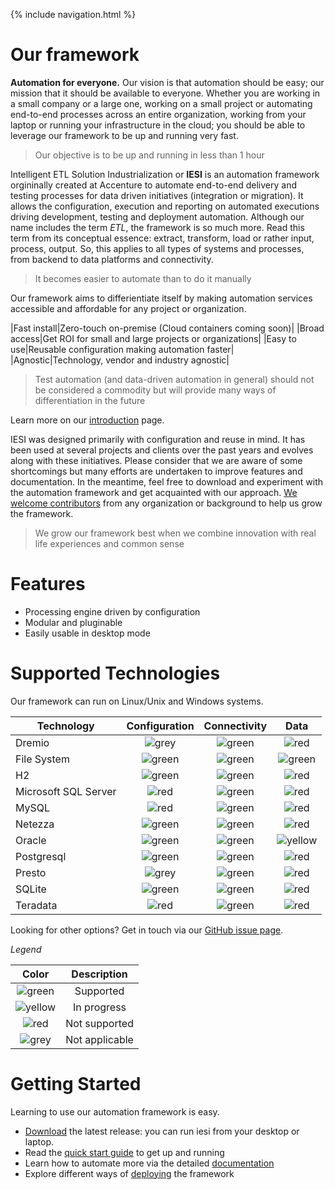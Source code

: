 {% include navigation.html %}

# Our framework

**Automation for everyone.** Our vision is that automation should be easy; our mission that it should be available to everyone. Whether you are working in a small company or a large one, working on a small project or automating end-to-end processes across an entire organization, working from your laptop or running your infrastructure in the cloud; you should be able to leverage our framework to be up and running very fast.

> Our objective is to be up and running in less than 1 hour

Intelligent ETL Solution Industrialization or **IESI** is an automation framework orgininally created at Accenture to automate end-to-end delivery and testing processes for data driven initiatives (integration or migration). It allows the configuration, execution and reporting on automated executions driving development, testing and deployment automation. Although our name includes the term *ETL*, the framework is so much more. Read this term from its conceptual essence: extract, transform, load or rather input, process, output. So, this applies to all types of systems and processes, from backend to data platforms and connectivity.

> It becomes easier to automate than to do it manually

Our framework aims to differientiate itself by making automation services accessible and affordable for any project or organization.

|Fast install|Zero-touch on-premise (Cloud containers coming soon)|
|Broad access|Get ROI for small and large projects or organizations|
|Easy to use|Reusable configuration making automation faster|
|Agnostic|Technology, vendor and industry agnostic|

> Test automation (and data-driven automation in general) should not be considered a commodity but will provide many ways of differentiation in the future

Learn more on our [introduction](/{{site.repository}}/pages/introduction.html) page.

IESI was designed primarily with configuration and reuse in mind. 
It has been used at several projects and clients over the past years and evolves along with these initiatives. 
Please consider that we are aware of some shortcomings but many efforts are undertaken to improve features and documentation. 
In the meantime, feel free to download and experiment with the automation framework and get acquainted with our approach. 
[We welcome contributors](/{{site.repository}}/pages/contribute/contribute.html) from any organization or background to help us grow the framework.

> We grow our framework best when we combine innovation with real life experiences and common sense

# Features

* Processing engine driven by configuration
* Modular and pluginable
* Easily usable in desktop mode

# Supported Technologies

Our framework can run on Linux/Unix and Windows systems.

|Technology|Configuration|Connectivity|Data|
|----------|    :---:    |   :---:    |   :---:    |
|Dremio|![grey](/{{site.repository}}/images/icons/red-dot.png)|![green](/{{site.repository}}/images/icons/green-dot.png)|![red](/{{site.repository}}/images/icons/red-dot.png)|
|File System|![green](/{{site.repository}}/images/icons/green-dot.png)|![green](/{{site.repository}}/images/icons/green-dot.png)|![green](/{{site.repository}}/images/icons/green-dot.png)|
|H2|![green](/{{site.repository}}/images/icons/red-dot.png)|![green](/{{site.repository}}/images/icons/green-dot.png)|![red](/{{site.repository}}/images/icons/red-dot.png)|
|Microsoft SQL Server|![red](/{{site.repository}}/images/icons/red-dot.png)|![green](/{{site.repository}}/images/icons/green-dot.png)|![red](/{{site.repository}}/images/icons/red-dot.png)|
|MySQL|![red](/{{site.repository}}/images/icons/red-dot.png)|![green](/{{site.repository}}/images/icons/green-dot.png)|![red](/{{site.repository}}/images/icons/red-dot.png)|
|Netezza|![green](/{{site.repository}}/images/icons/green-dot.png)|![green](/{{site.repository}}/images/icons/green-dot.png)|![red](/{{site.repository}}/images/icons/red-dot.png)|
|Oracle|![green](/{{site.repository}}/images/icons/green-dot.png)|![green](/{{site.repository}}/images/icons/green-dot.png)|![yellow](/{{site.repository}}/images/icons/yellow-dot.png)|
|Postgresql|![green](/{{site.repository}}/images/icons/green-dot.png)|![green](/{{site.repository}}/images/icons/green-dot.png)|![red](/{{site.repository}}/images/icons/red-dot.png)|
|Presto|![grey](/{{site.repository}}/images/icons/red-dot.png)|![green](/{{site.repository}}/images/icons/green-dot.png)|![red](/{{site.repository}}/images/icons/red-dot.png)|
|SQLite|![green](/{{site.repository}}/images/icons/green-dot.png)|![green](/{{site.repository}}/images/icons/green-dot.png)|![red](/{{site.repository}}/images/icons/red-dot.png)|
|Teradata|![red](/{{site.repository}}/images/icons/red-dot.png)|![green](/{{site.repository}}/images/icons/green-dot.png)|![red](/{{site.repository}}/images/icons/red-dot.png)|

Looking for other options? Get in touch via our [GitHub issue page](https://github.com/metadew/iesi/issues).

*Legend*

|Color|Description|
|:---:|:---:|
|![green](/{{site.repository}}/images/icons/green-dot.png)|Supported|
|![yellow](/{{site.repository}}/images/icons/yellow-dot.png)|In progress|
|![red](/{{site.repository}}/images/icons/red-dot.png)|Not supported|
|![grey](/{{site.repository}}/images/icons/grey-dot.png)|Not applicable|

# Getting Started

Learning to use our automation framework is easy.
* [Download](/{{site.repository}}/pages/download.html) the latest release: you can run iesi from your desktop or laptop.
* Read the [quick start guide](/{{site.repository}}/pages/quickstart.html) to get up and running
* Learn how to automate more via the detailed [documentation](/{{site.repository}}/pages/documentation.html)
* Explore different ways of [deploying](/{{site.repository}}/pages/deploy/deploy.html) the framework
